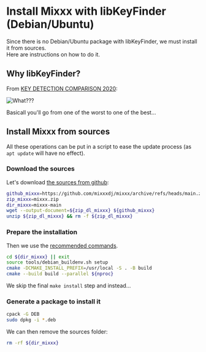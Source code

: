 # Install Mixxx with libKeyFinder (Debian/Ubuntu)

Since there is no Debian/Ubuntu package with libKeyFinder, we must install it from sources.  
Here are instructions on how to do it.

## Why libKeyFinder?

From [KEY DETECTION COMPARISON 2020](https://www.reddit.com/r/DJs/comments/hwlzyt/key_detection_comparison_2020/):  

![What???](https://i.redd.it/zs186m2cpnc51.png "KEY DETECTION COMPARISON 2020")

Basicall you'll go from one of the worst to one of the best…

## Install Mixxx from sources

All these operations can be put in a script to ease the update process (as `apt update` will have no effect).  

### Download the sources

Let's download [the sources from github](https://github.com/mixxxdj/mixxx):

```bash
github_mixxx=https://github.com/mixxxdj/mixxx/archive/refs/heads/main.zip
zip_mixxx=mixxx.zip
dir_mixxx=mixxx-main
wget --output-document=${zip_dl_mixxx} ${github_mixxx}
unzip ${zip_dl_mixxx} && rm -f ${zip_dl_mixxx} 
```

### Prepare the installation

Then we use the [recommended commands](https://github.com/mixxxdj/mixxx/wiki/Compiling-On-Linux).

```bash
cd ${dir_mixxx} || exit
source tools/debian_buildenv.sh setup
cmake -DCMAKE_INSTALL_PREFIX=/usr/local -S . -B build
cmake --build build --parallel ${nproc}
```

We skip the final `make install` step and instead…

### Generate a package to install it

```bash
cpack -G DEB
sudo dpkg -i *.deb
```

We can then remove the sources folder:

```bash
rm -rf ${dir_mixxx}
```
